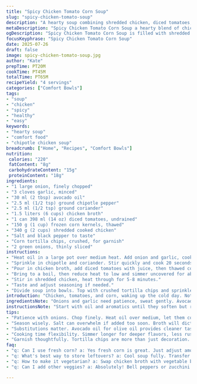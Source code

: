 ```yaml
---
title: "Spicy Chicken Tomato Corn Soup"
slug: "spicy-chicken-tomato-soup"
description: "A hearty soup combining shredded chicken, diced tomatoes, and sweet corn with smoky chipotle and ground coriander. Sautéed onions and garlic form the base. Simmered in chicken broth, finished with fresh green onions and crunchy tortilla chip topping. Adapted with reduced corn quantity and swapped cumin for coriander and olive oil for avocado oil. Slight cooking time adjustment for deeper flavors."
metaDescription: "Spicy Chicken Tomato Corn Soup a hearty blend of chicken, tomatoes, and corn with smoky chipotle flavors perfect for warming up"
ogDescription: "Spicy Chicken Tomato Corn Soup is filled with shredded chicken, smoky spices, and fresh toppings for a cozy meal any day"
focusKeyphrase: "Spicy Chicken Tomato Corn Soup"
date: 2025-07-26
draft: false
image: spicy-chicken-tomato-soup.jpg
author: "Kate"
prepTime: PT20M
cookTime: PT45M
totalTime: PT65M
recipeYield: "4 servings"
categories: ["Comfort Bowls"]
tags:
- "soup"
- "chicken"
- "spicy"
- "healthy"
- "easy"
keywords:
- "hearty soup"
- "comfort food"
- "chipotle chicken soup"
breadcrumb: ["Home", "Recipes", "Comfort Bowls"]
nutrition: 
 calories: "220"
 fatContent: "8g"
 carbohydrateContent: "15g"
 proteinContent: "18g"
ingredients:
- "1 large onion, finely chopped"
- "3 cloves garlic, minced"
- "30 ml (2 tbsp) avocado oil"
- "2.5 ml (1/2 tsp) ground chipotle pepper"
- "2.5 ml (1/2 tsp) ground coriander"
- "1.5 liters (6 cups) chicken broth"
- "1 can 398 ml (14 oz) diced tomatoes, undrained"
- "150 g (1 cup) frozen corn kernels, thawed"
- "340 g (2 cups) shredded cooked chicken"
- "Salt and black pepper to taste"
- "Corn tortilla chips, crushed, for garnish"
- "2 green onions, thinly sliced"
instructions:
- "Heat oil in a large pot over medium heat. Add onion and garlic, cook until soft but not browned, about 7 minutes."
- "Sprinkle in chipotle and coriander. Stir quickly and cook 20 seconds to release aroma."
- "Pour in chicken broth, add diced tomatoes with juice, then thawed corn. Season with salt and pepper."
- "Bring to a boil, then reduce heat to low and simmer uncovered for about 25 minutes."
- "Stir in shredded chicken, heat through for 5-8 minutes."
- "Taste and adjust seasoning if needed."
- "Divide soup into bowls. Top with crushed tortilla chips and sprinkle with sliced green onions."
introduction: "Chicken, tomatoes, and corn, waking up the cold day. Not just toss in, slow a bit. Onion sweat until translucent. Garlic hits the hot oil. Smell the air change with chipotle and coriander, smoky, earthy. Broth pools with chunky tomatoes, corn scaled down to keep balance, sweetness tucked away. Simmer, watch the surface dance for a good 25, flavors marry. Chicken folded in last, warming, tender. Crunch from tortilla chips bursts as you bite. Green onion curls like fresh breath on top. Simple swapping spice and oil shifts everything. Time stretched, flavors deepened. Not rushed."
ingredientsNote: "Onions and garlic need patience, sweat gently. Avocado oil stands in for olive oil, subtle but cleaner heat. Coriander swaps cumin, warmer, citrus edged. Corn reduced to prevent overpowering sweetness, balances with chipotle's smokiness. Canned tomatoes with juices add tang and body. Chicken already cooked, shredded makes reheating easy. Green onions bright, fresh contrast to smoky depths. Tortilla chips not just garnish, texture layer. Salt added carefully at broth stage, enhances without stealing spotlight."
instructionsNote: "Start with oil and aromatics until they soften but resist browning. Spice added just before liquids, short time to bloom. Combining corn earlier than original method lets flavors meld during simmer. Simmer time extended slightly for richer integration. Add chicken near end, no cooking – just warmth to keep texture intact. Season last for control. Serve immediately, garnish with crushed chips and fresh onion slices for textural interplay and visual freshness. Timing key to preserve layers. Keep watch on simmer; low, slow, no rush."
tips:
- "Patience with onions. Chop finely. Heat oil over medium, let them cook slowly. Soft is goal, no brown. Garlic next, minced and in. Aroma changes, pay attention. Chipotle and coriander added momentarily, just until fragrant. Don't rush."
- "Season wisely. Salt can overwhelm if added too soon. Broth will dictate flavor. Adjust towards end. Corn reduces sweetness; balance with tomatoes. Canned tomatoes here are key for texture. Juices in, please. Mix regularly during simmer."
- "Substitutions matter. Avocado oil for olive oil provides cleaner taste. Changes subtle yet impactful. Coriander instead of cumin brightens dish. It's warmer, livens the entire soup. Consider other spices if desired but maintain simplicity."
- "Cooking time flexibility. Simmer longer for deeper flavors, less rush. Chicken doesn't need cooking, just warming to save moisture. Integrate it last for best texture. Stir gently; let blend happen naturally, avoid over-mixing."
- "Garnish thoughtfully. Tortilla chips are more than just decoration. They add crunch and texture contrast. Green onions contribute fresh elements. Scatter generously on top for principles of layering flavors. Presentation counts."
faq:
- "q: Can I use fresh corn? a: Yes fresh corn is great. Just adjust amount slightly. Frozen corn saves time but fresh adds sweetness. Cut kernels off cob. Mix in right after broth. Watch cooking time."
- "q: What's best way to store leftovers? a: Cool soup fully. Transfer into airtight container. Freeze if longer storage needed. Thaw in fridge overnight. Reheat slowly. Keeps flavors intact. Avoid high heat."
- "q: How to make it vegetarian? a: Swap chicken broth with vegetable broth. Replace chicken with beans or lentils. Adjust cook time for proteins; ensure texture appropriate. Add more veggies as desired. Experiment for favorites."
- "q: Can I add other veggies? a: Absolutely! Bell peppers or zucchini can work well. Diced carrots add sweetness. Just adjust cooking time to ensure they soften. Balance these additions with seasonings for unified flavor."

---
```

